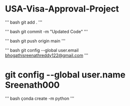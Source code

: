 # USA-Visa-Approval-Project

'''
bash git add .
 '''

''' bash
git commit -m  "Updated Code" 
'''

''' bash 
git push origin main
'''

''' bash
git config --global user.email bhogathisreenathreddy122@gmail.com
'''

# git config --global user.name Sreenath000

''' bash 
çonda create -m python
 '''